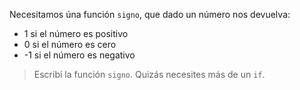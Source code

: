 Necesitamos úna función `signo`, que dado un número nos devuelva:

* 1 si el número es positivo
* 0 si el número es cero
* -1 si el número es negativo

> Escribí la función `signo`. Quizás necesites más de un `if`.
